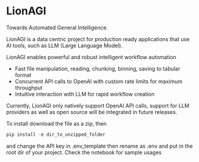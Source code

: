# LionAGI 

Towards Automated General Intelligence. 



LionAGI is a data centric project for production ready applications that use AI tools, such as LLM (Large Language Model). 

LionAGI enables powerful and robust intelligent workflow automation

- Fast file manipulation, reading, chunking, binning, saving to tabular format
- Concurrent API calls to OpenAI with custom rate limits for maximum throughput
- Intuitive interaction with LLM for rapid workflow creation

Currently, LionAGI only natively support OpenAI API calls, support for LLM providers as well as open source will be integrated in future releases.  

To install download the file as a zip, then
```python
pip install -e dir_to_unzipped_folder
```
and change the API key in .env_template then rename as .env and put in the root dir of your project. Check the notebook for sample usages
